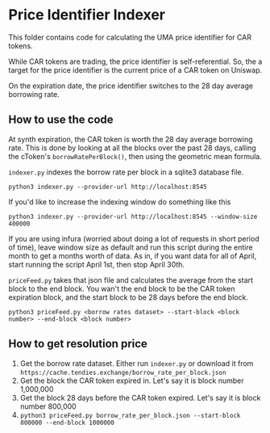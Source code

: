 # Price Identifier Indexer

This folder contains code for calculating the UMA price identifier for CAR tokens.

While CAR tokens are trading, the price identifier is self-referential. So, the a target for the price identifier is the current price of a CAR token on Uniswap.

On the expiration date, the price identifier switches to the 28 day average borrowing rate.

## How to use the code
At synth expiration, the CAR token is worth the 28 day average borrowing rate. This is done by looking at all the blocks over the past 28 days, calling the cToken's `borrowRatePerBlock()`, then using the geometric mean formula.

`indexer.py` indexes the borrow rate per block in a sqlite3 database file.

`python3 indexer.py --provider-url http://localhost:8545`

If you'd like to increase the indexing window do something like this

`python3 indexer.py --provider-url http://localhost:8545 --window-size 400000`

If you are using infura (worried about doing a lot of requests in short period of time), leave window size as default and run this script during the entire month to get a months worth of data. As in, if you want data for all of April, start running the script April 1st, then stop April 30th.

`priceFeed.py` takes that json file and calculates the average from the start block to the end block. You wan't the end block to be the CAR token expiration block, and the start block to be 28 days before the end block.

`python3 priceFeed.py <borrow rates dataset> --start-block <block number> --end-block <block number>`


## How to get resolution price

1. Get the borrow rate dataset. Either run `indexer.py` or download it from `https://cache.tendies.exchange/borrow_rate_per_block.json`
2. Get the block the CAR token expired in. Let's say it is block number 1,000,000
3. Get the block 28 days before the CAR token expired. Let's say it is block number 800,000
4. `python3 priceFeed.py borrow_rate_per_block.json --start-block 800000 --end-block 1000000`
